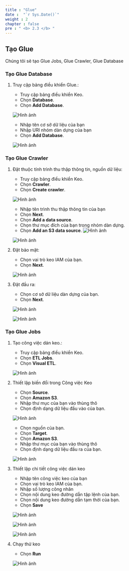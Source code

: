 ```yaml
---
title : "Glue"
date :  "`r Sys.Date()`" 
weight : 2
chapter : false
pre : " <b> 2.3 </b> "
---
```

## Tạo Glue

Chúng tôi sẽ tạo Glue Jobs, Glue Crawler, Glue Database

### Tạo Glue Database

1. Truy cập bảng điều khiển Glue.:
    - Truy cập bảng điều khiển Keo.
    - Chọn **Database**.
    - Chọn **Add Database**.

   ![Hình ảnh](/repo_pmt_ws-001/images/2/027.png?featherlight=false&width=90pc)

    - Nhập tên cơ sở dữ liệu của bạn
    - Nhập URI nhóm dàn dựng của bạn
    - Chọn **Add Database**.

   ![Hình ảnh](/repo_pmt_ws-001/images/2/033.png?featherlight=false&width=90pc)

### Tạo Glue Crawler

1. Đặt thuộc tính trình thu thập thông tin, nguồn dữ liệu:
    - Truy cập bảng điều khiển Keo.
    - Chọn **Crawler**.
    - Chọn **Create crawler**.

   ![Hình ảnh](/repo_pmt_ws-001/images/2/034.png?featherlight=false&width=90pc)

    - Nhập tên trình thu thập thông tin của bạn
    - Chọn **Next**.
    - Chọn **Add a data source**.
    - Chọn thư mục đích của bạn trong nhóm dàn dựng.
    - Chọn **Add an S3 data source**.
      ![Hình ảnh](/repo_pmt_ws-001/images/2/046.png?featherlight=false&width=90pc)

   ![Hình ảnh](/repo_pmt_ws-001/images/2/047.png?featherlight=false&width=90pc)

2. Đặt bảo mật:
    - Chọn vai trò keo IAM của bạn.
    - Chọn **Next**.

   ![Hình ảnh](/repo_pmt_ws-001/images/2/048.png?featherlight=false&width=90pc)
3. Đặt đầu ra:
    - Chọn cơ sở dữ liệu dàn dựng của bạn.
    - Chọn **Next**.

   ![Hình ảnh](/repo_pmt_ws-001/images/2/049.png?featherlight=false&width=90pc)

   ![Hình ảnh](/repo_pmt_ws-001/images/2/050.png?featherlight=false&width=90pc)

### Tạo Glue Jobs

1. Tạo công việc dán keo.:
    - Truy cập bảng điều khiển Keo.
    - Chọn **ETL Jobs**.
    - Chọn **Visual ETL**.

   ![Hình ảnh](/repo_pmt_ws-001/images/2/051.png?featherlight=false&width=90pc)
2. Thiết lập biến đổi trong Công việc Keo
    - Chọn **Source**.
    - Chọn **Amazon S3**.
    - Nhập thư mục của bạn vào thùng thô
    - Chọn định dạng dữ liệu đầu vào của bạn.

   ![Hình ảnh](/repo_pmt_ws-001/images/2/052.png?featherlight=false&width=90pc)
    - Chọn nguồn của bạn.
    - Chọn **Target**.
    - Chọn **Amazon S3**.
    - Nhập thư mục của bạn vào thùng thô
    - Chọn định dạng dữ liệu đầu ra của bạn.

   ![Hình ảnh](/repo_pmt_ws-001/images/2/053.png?featherlight=false&width=90pc)
3. Thiết lập chi tiết công việc dán keo
    - Nhập tên công việc keo của bạn
    - Chọn vai trò keo IAM của bạn.
    - Nhập số lượng công nhân
    - Chọn nội dung keo đường dẫn tập lệnh của bạn.
    - Chọn nội dung keo đường dẫn tạm thời của bạn.
    - Chọn **Save**

   ![Hình ảnh](/repo_pmt_ws-001/images/2/054.png?featherlight=false&width=90pc)

   ![Hình ảnh](/repo_pmt_ws-001/images/2/055.png?featherlight=false&width=90pc)

   ![Hình ảnh](/repo_pmt_ws-001/images/2/056.png?featherlight=false&width=90pc)
4. Chạy thử keo
    - Chọn **Run**

   ![Hình ảnh](/repo_pmt_ws-001/images/2/064.png?featherlight=false&width=90pc)